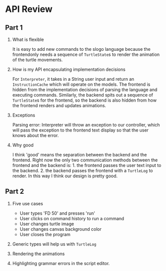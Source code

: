 # API Review

## Part 1

1. What is flexible

	It is easy to add new commands to the slogo language because the frontendonly needs a sequence of `TurtleState`s to render the animation of the turtle movements.

2. How is my API encapsulating implementation decisions

	For `Interpreter`, it takes in a String user input and return an `InstructionCache` which will operate on the models. The frontend is hidden from the implementation decisions of parsing the language and executing commands. Similarly, the backend spits out a sequence of `TurtleState`s for the frontend, so the backend is also hidden from how the frontend renders and updates animations.

3. Exceptions

	Parsing error: Interpreter will throw an exception to our controller, which will pass the exception to the frontend text display so that the user knows about the error.

4. Why good

	I think 'good' means the separation between the backend and the frontend. Right now the only two communication methods between the frontend and the backend is: 1. the frontend passes the user text input to the backend. 2. the backend passes the frontend with a `TurtleLog` to render. In this way I think our design is pretty good.

## Part 2

1. Five use cases

	+ User types 'FD 50' and presses 'run'
	+ User clicks on command history to run a command
	+ User changes turtle image
	+ User changes canvas background color
	+ User closes the program

2. Generic types will help us with `TurtleLog`

3. Rendering the animations

4. Highlighting grammar errors in the script editor.
